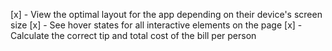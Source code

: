 [x] - View the optimal layout for the app depending on their device's screen size
[x] - See hover states for all interactive elements on the page
[x] - Calculate the correct tip and total cost of the bill per person
